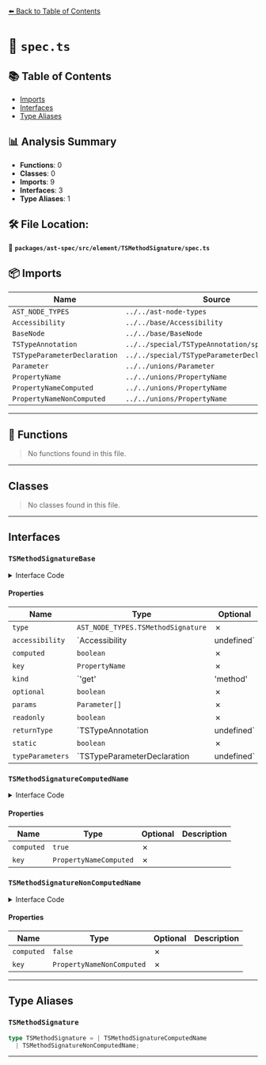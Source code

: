 [⬅️ Back to Table of Contents](../../../../../index.md)

# 📄 `spec.ts`

## 📚 Table of Contents

- [Imports](#imports)
- [Interfaces](#interfaces)
- [Type Aliases](#type-aliases)

## 📊 Analysis Summary

- **Functions**: 0
- **Classes**: 0
- **Imports**: 9
- **Interfaces**: 3
- **Type Aliases**: 1

## 🛠️ File Location:
📂 **`packages/ast-spec/src/element/TSMethodSignature/spec.ts`**

## 📦 Imports

| Name | Source |
|------|--------|
| `AST_NODE_TYPES` | `../../ast-node-types` |
| `Accessibility` | `../../base/Accessibility` |
| `BaseNode` | `../../base/BaseNode` |
| `TSTypeAnnotation` | `../../special/TSTypeAnnotation/spec` |
| `TSTypeParameterDeclaration` | `../../special/TSTypeParameterDeclaration/spec` |
| `Parameter` | `../../unions/Parameter` |
| `PropertyName` | `../../unions/PropertyName` |
| `PropertyNameComputed` | `../../unions/PropertyName` |
| `PropertyNameNonComputed` | `../../unions/PropertyName` |


---

## 🔧 Functions

> No functions found in this file.


---

## Classes

> No classes found in this file.


---

## Interfaces

### `TSMethodSignatureBase`

<details><summary>Interface Code</summary>

```ts
interface TSMethodSignatureBase extends BaseNode {
  type: AST_NODE_TYPES.TSMethodSignature;
  accessibility: Accessibility | undefined;
  computed: boolean;
  key: PropertyName;
  kind: 'get' | 'method' | 'set';
  optional: boolean;
  params: Parameter[];
  readonly: boolean;
  returnType: TSTypeAnnotation | undefined;
  static: boolean;
  typeParameters: TSTypeParameterDeclaration | undefined;
}
```
</details>

#### Properties

| Name | Type | Optional | Description |
|------|------|----------|-------------|
| `type` | `AST_NODE_TYPES.TSMethodSignature` | ✗ |  |
| `accessibility` | `Accessibility | undefined` | ✗ |  |
| `computed` | `boolean` | ✗ |  |
| `key` | `PropertyName` | ✗ |  |
| `kind` | `'get' | 'method' | 'set'` | ✗ |  |
| `optional` | `boolean` | ✗ |  |
| `params` | `Parameter[]` | ✗ |  |
| `readonly` | `boolean` | ✗ |  |
| `returnType` | `TSTypeAnnotation | undefined` | ✗ |  |
| `static` | `boolean` | ✗ |  |
| `typeParameters` | `TSTypeParameterDeclaration | undefined` | ✗ |  |

### `TSMethodSignatureComputedName`

<details><summary>Interface Code</summary>

```ts
export interface TSMethodSignatureComputedName extends TSMethodSignatureBase {
  computed: true;
  key: PropertyNameComputed;
}
```
</details>

#### Properties

| Name | Type | Optional | Description |
|------|------|----------|-------------|
| `computed` | `true` | ✗ |  |
| `key` | `PropertyNameComputed` | ✗ |  |

### `TSMethodSignatureNonComputedName`

<details><summary>Interface Code</summary>

```ts
export interface TSMethodSignatureNonComputedName
  extends TSMethodSignatureBase {
  computed: false;
  key: PropertyNameNonComputed;
}
```
</details>

#### Properties

| Name | Type | Optional | Description |
|------|------|----------|-------------|
| `computed` | `false` | ✗ |  |
| `key` | `PropertyNameNonComputed` | ✗ |  |


---

## Type Aliases

### `TSMethodSignature`

```ts
type TSMethodSignature = | TSMethodSignatureComputedName
  | TSMethodSignatureNonComputedName;
```


---